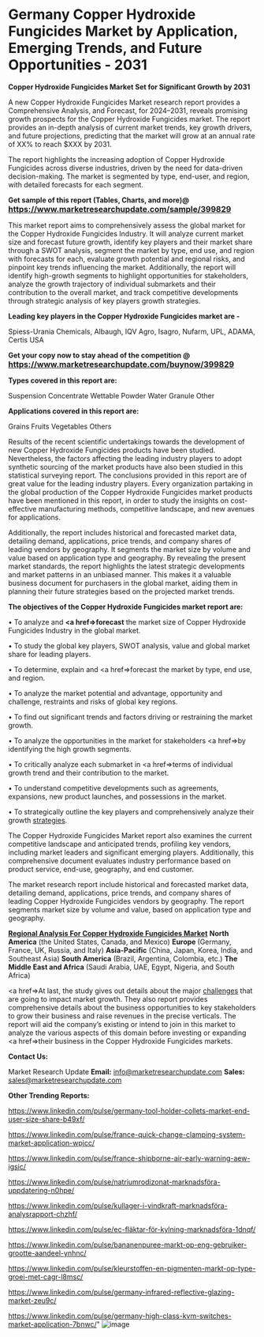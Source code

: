 # Germany Copper Hydroxide Fungicides Market by Application, Emerging Trends, and Future Opportunities - 2031

<strong>Copper Hydroxide Fungicides Market Set for Significant Growth by 2031</strong>

A new Copper Hydroxide Fungicides Market research report provides a Comprehensive Analysis, and Forecast, for 2024–2031, reveals promising growth prospects for the Copper Hydroxide Fungicides market. The report provides an in-depth analysis of current market trends, key growth drivers, and future projections, predicting that the market will grow at an annual rate of XX% to reach $XXX by 2031.

The report highlights the increasing adoption of Copper Hydroxide Fungicides across diverse industries, driven by the need for data-driven decision-making. The market is segmented by type, end-user, and region, with detailed forecasts for each segment.

<strong>Get sample of this report (Tables, Charts, and more)@ <a href=https://www.marketresearchupdate.com/sample/399829><font size=3 color=#0000ff>https://www.marketresearchupdate.com/sample/399829</font></a></strong>

This market report aims to comprehensively assess the global market for the Copper Hydroxide Fungicides Industry. It will analyze current market size and forecast future growth, identify key players and their market share through a SWOT analysis, segment the market by type, end use, and region with forecasts for each, evaluate growth potential and regional risks, and pinpoint key trends influencing the market. Additionally, the report will identify high-growth segments to highlight opportunities for stakeholders, analyze the growth trajectory of individual submarkets and their contribution to the overall market, and track competitive developments through strategic analysis of key players growth strategies.

<strong>Leading key players in the Copper Hydroxide Fungicides market are -</strong>

Spiess-Urania Chemicals, Albaugh, IQV Agro, Isagro, Nufarm, UPL, ADAMA, Certis USA

<strong>Get your copy now to stay ahead of the competition @ <a href=https://www.marketresearchupdate.com/buynow/399829><font size=3 color=#0000ff>https://www.marketresearchupdate.com/buynow/399829</font></a></strong>

<strong>Types covered in this report are:</strong>

Suspension Concentrate
Wettable Powder
Water Granule
Other

<strong>Applications covered in this report are:</strong>

Grains
Fruits
Vegetables
Others

Results of the recent scientific undertakings towards the development of new Copper Hydroxide Fungicides products have been studied. Nevertheless, the factors affecting the leading industry players to adopt synthetic sourcing of the market products have also been studied in this statistical surveying report. The conclusions provided in this report are of great value for the leading industry players. Every organization partaking in the global production of the Copper Hydroxide Fungicides market products have been mentioned in this report, in order to study the insights on cost-effective manufacturing methods, competitive landscape, and new avenues for applications.

Additionally, the report includes historical and forecasted market data, detailing demand, applications, price trends, and company shares of leading vendors by geography. It segments the market size by volume and value based on application type and geography. By revealing the present market standards, the report highlights the latest strategic developments and market patterns in an unbiased manner. This makes it a valuable business document for purchasers in the global market, aiding them in planning their future strategies based on the projected market trends.

<strong>The objectives of the Copper Hydroxide Fungicides market report are:</strong>

• To analyze and <strong><a href=><strong>forecast</strong></a></strong> the market size of Copper Hydroxide Fungicides Industry in the global market.

• To study the global key players, SWOT analysis, value and global market share for leading players.

• To determine, explain and <a href=>forecast</a> the market by type, end use, and region.

• To analyze the market potential and advantage, opportunity and challenge, restraints and risks of global key regions.

• To find out significant trends and factors driving or restraining the market growth.

• To analyze the opportunities in the market for stakeholders <a href=>by</a> identifying the high growth segments.

• To critically analyze each submarket in <a href=>terms</a> of individual growth trend and their contribution to the market.

• To understand competitive developments such as agreements, expansions, new product launches, and possessions in the market.

• To strategically outline the key players and comprehensively analyze their growth <a href=ASDF881288>strategies</a>.

The Copper Hydroxide Fungicides Market report also examines the current competitive landscape and anticipated trends, profiling key vendors, including market leaders and significant emerging players. Additionally, this comprehensive document evaluates industry performance based on product service, end-use, geography, and end customer.

The market research report include historical and forecasted market data, detailing demand, applications, price trends, and company shares of leading Copper Hydroxide Fungicides vendors by geography. The report segments market size by volume and value, based on application type and geography.

<strong><u><b>Regional Analysis For Copper Hydroxide Fungicides Market</b></u></strong>
<strong><b>North America</b></strong> (the United States, Canada, and Mexico)
<strong><b>Europe </b></strong>(Germany, France, UK, Russia, and Italy)
<strong><b>Asia-Pacific</b></strong> (China, Japan, Korea, India, and Southeast Asia)
<strong><b>South America</b></strong> (Brazil, Argentina, Colombia, etc.)
<strong><b>The Middle East and Africa</b></strong> (Saudi Arabia, UAE, Egypt, Nigeria, and South Africa)

<a href=>At last,</a> the study gives out details about the major <a href=ASDF991299>challenges</a> that are going to impact market growth. They also report provides comprehensive details about the business opportunities to key stakeholders to grow their business and raise revenues in the precise verticals. The report will aid the company’s existing or intend to join in this market to analyze the various aspects of this domain before investing or expanding <a href=>their</a> business in the Copper Hydroxide Fungicides markets.

<strong>Contact Us:</strong>

Market Research Update
<strong>Email:</strong> info@marketresearchupdate.com
<strong>Sales:</strong> sales@marketresearchupdate.com

<strong>Other Trending Reports:</strong>

<a href=https://www.linkedin.com/pulse/germany-tool-holder-collets-market-end-user-size-share-b49xf/>https://www.linkedin.com/pulse/germany-tool-holder-collets-market-end-user-size-share-b49xf/</a>

<a href=https://www.linkedin.com/pulse/france-quick-change-clamping-system-market-application-wpjcc/>https://www.linkedin.com/pulse/france-quick-change-clamping-system-market-application-wpjcc/</a>

<a href=https://www.linkedin.com/pulse/france-shipborne-air-early-warning-aew-igsic/>https://www.linkedin.com/pulse/france-shipborne-air-early-warning-aew-igsic/</a>

<a href=https://www.linkedin.com/pulse/natriumrodizonat-marknadsföra-uppdatering-n0hpe/>https://www.linkedin.com/pulse/natriumrodizonat-marknadsföra-uppdatering-n0hpe/</a>

<a href=https://www.linkedin.com/pulse/kullager-i-vindkraft-marknadsföra-analysrapport-chzhf/>https://www.linkedin.com/pulse/kullager-i-vindkraft-marknadsföra-analysrapport-chzhf/</a>

<a href=https://www.linkedin.com/pulse/ec-fläktar-för-kylning-marknadsföra-1dnqf/>https://www.linkedin.com/pulse/ec-fläktar-för-kylning-marknadsföra-1dnqf/</a>

<a href=https://www.linkedin.com/pulse/bananenpuree-markt-op-eng-gebruiker-grootte-aandeel-ynhnc/>https://www.linkedin.com/pulse/bananenpuree-markt-op-eng-gebruiker-grootte-aandeel-ynhnc/</a>

<a href=https://www.linkedin.com/pulse/kleurstoffen-en-pigmenten-markt-op-type-groei-met-cagr-l8msc/>https://www.linkedin.com/pulse/kleurstoffen-en-pigmenten-markt-op-type-groei-met-cagr-l8msc/</a>

<a href=https://www.linkedin.com/pulse/germany-infrared-reflective-glazing-market-zeu9c/>https://www.linkedin.com/pulse/germany-infrared-reflective-glazing-market-zeu9c/</a>

<a href=https://www.linkedin.com/pulse/germany-high-class-kvm-switches-market-application-7bnwc/>https://www.linkedin.com/pulse/germany-high-class-kvm-switches-market-application-7bnwc/</a>"
![image](https://github.com/user-attachments/assets/66f61bc7-4054-4281-b371-e62a4f87812d)
